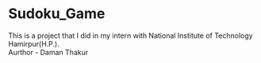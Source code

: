 # Sudoku_Game
This is a project that I did in my intern with National Institute of Technology Hamirpur(H.P.). 
<br>
Aurthor - Daman Thakur
